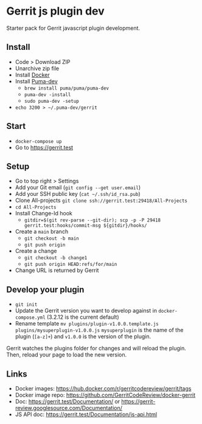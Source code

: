 # Gerrit js plugin dev

Starter pack for Gerrit javascript plugin development.

## Install

- Code > Download ZIP
- Unarchive zip file
- Install [Docker](https://www.docker.com/get-started)
- Install [Puma-dev](https://github.com/puma/puma-dev)
  - `brew install puma/puma/puma-dev`
  - `puma-dev -install`
  - `sudo puma-dev -setup`
- `echo 3200 > ~/.puma-dev/gerrit`

## Start

- `docker-compose up`
- Go to https://gerrit.test

## Setup

- Go to top right > Settings
- Add your Git email (`git config --get user.email`)
- Add your SSH public key (`cat ~/.ssh/id_rsa.pub`)
- Clone All-projects `git clone ssh://gerrit.test:29418/All-Projects`
- `cd All-Projects`
- Install Change-Id hook
  - `gitdir=$(git rev-parse --git-dir); scp -p -P 29418 gerrit.test:hooks/commit-msg ${gitdir}/hooks/`
- Create a `main` branch
  - `git checkout -b main`
  - `git push origin`
- Create a change
  - `git checkout -b change1`
  - `git push origin HEAD:refs/for/main`
- Change URL is returned by Gerrit

## Develop your plugin

- `git init`
- Update the Gerrit version you want to develop against in `docker-compose.yml`
  (3.2.12 is the current default)
- Rename template `mv plugins/plugin-v1.0.0.template.js plugins/mysuperplugin-v1.0.0.js`
  `mysuperplugin` is the name of the plugin (`[a-z]+`) and `v1.0.0` is the version of the plugin.

Gerrit watches the plugins folder for changes and will reload the plugin.
Then, reload your page to load the new version.

## Links

- Docker images: https://hub.docker.com/r/gerritcodereview/gerrit/tags
- Docker image repo: https://github.com/GerritCodeReview/docker-gerrit
- Doc: https://gerrit.test/Documentation/ or https://gerrit-review.googlesource.com/Documentation/
- JS API doc: https://gerrit.test/Documentation/js-api.html

